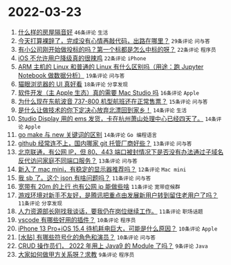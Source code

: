 # 2022-03-23

1. [什么样的房屋隔音好](https://www.v2ex.com/t/842253) `46条评论` `生活`
1. [今天打算裸辞了，完成没有心情再敲代码，出路在哪里？](https://www.v2ex.com/t/842259) `29条评论` `问与答`
1. [有小公司刚开始做投标的吗？第一个标都是怎么中标的呀？](https://www.v2ex.com/t/842285) `22条评论` `程序员`
1. [iOS 不允许用户降级真的很辣鸡](https://www.v2ex.com/t/842264) `22条评论` `iPhone`
1. [ARM 主机的 Linux 和普通的 Linux 有什么区别吗（用途：跑 Jupyter Notebook 做数据分析）](https://www.v2ex.com/t/842237) `19条评论` `问与答`
1. [猫眼浏览器的 UI 真好看](https://www.v2ex.com/t/842240) `18条评论` `分享发现`
1. [软件开发（主 Apple 生态）真的需要 Mac Studio 吗](https://www.v2ex.com/t/842284) `16条评论` `Apple`
1. [为什么现在东航波音 737-800 机型航班还在正常售票？](https://www.v2ex.com/t/842242) `15条评论` `问与答`
1. [是什么让做技术的你下定决心放弃北漂回到家乡！](https://www.v2ex.com/t/842291) `14条评论` `生活`
1. [Studio Display 用的 ems 发货，卡在杭州萧山处理中心已经四天了。](https://www.v2ex.com/t/842260) `14条评论` `Apple`
1. [go make 与 new 关键词的区别](https://www.v2ex.com/t/842258) `14条评论` `Go 编程语言`
1. [github 经常连不上，国内哪家 git 托管厂商好些？](https://www.v2ex.com/t/842292) `13条评论` `问与答`
1. [北京联通，有公网 IP，但 80、443 端口被封情况下是否没有办法通过子域名反代访问家庭不同端口服务？](https://www.v2ex.com/t/842251) `13条评论` `问与答`
1. [新入了 mac mini，有稳定的显示器推荐吗？](https://www.v2ex.com/t/842252) `12条评论` `Mac mini`
1. [我 sb 了。这个 json 有啥问题吗？](https://www.v2ex.com/t/842274) `11条评论` `问与答`
1. [宽带有 20m 的上行 也有公网 ip 能做些啥](https://www.v2ex.com/t/842262) `11条评论` `宽带症候群`
1. [游戏环境对新手不友好，是腾讯把重点由发展新用户转到留住老用户了吗？](https://www.v2ex.com/t/842261) `11条评论` `分享发现`
1. [人力资源部长刚找我谈话，要我仍在岗位继续工作。](https://www.v2ex.com/t/842254) `11条评论` `职场话题`
1. [vscode 有哪些好用的插件？](https://www.v2ex.com/t/842290) `10条评论` `程序员`
1. [iPhone 13 Pro+iOS 15.4 待机耗电巨大，可能是什么原因？](https://www.v2ex.com/t/842278) `10条评论` `Apple`
1. [[水贴] 有哪些符号化的角色和演员？](https://www.v2ex.com/t/842273) `10条评论` `问与答`
1. [CRUD 操作员们， 2022 年用上 Java9 的 Module 了吗？](https://www.v2ex.com/t/842282) `9条评论` `Java`
1. [大家如何做甲方关系呀？求教](https://www.v2ex.com/t/842265) `9条评论` `程序员`
